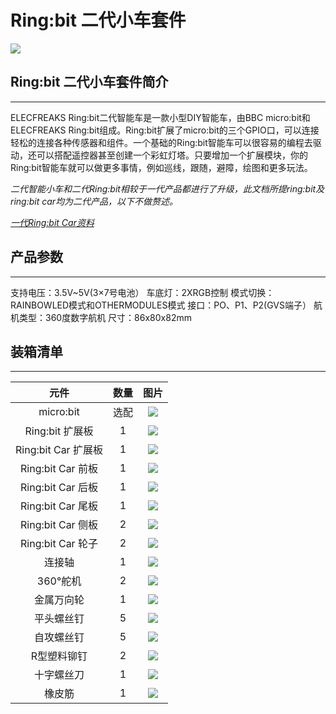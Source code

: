 # Ring:bit 二代小车套件

![](./images/zoH1NRm.jpg)
## Ring:bit 二代小车套件简介
---

ELECFREAKS Ring:bit二代智能车是一款小型DIY智能车，由BBC micro:bit和ELECFREAKS Ring:bit组成。Ring:bit扩展了micro:bit的三个GPIO口，可以连接轻松的连接各种传感器和组件。一个基础的Ring:bit智能车可以很容易的编程去驱动，还可以搭配遥控器甚至创建一个彩虹灯塔。只要增加一个扩展模块，你的Ring:bit智能车就可以做更多事情，例如巡线，跟随，避障，绘图和更多玩法。

*二代智能小车和二代Ring:bit相较于一代产品都进行了升级，此文档所提ring:bit及ring:bit car均为二代产品，以下不做赘述。*

*[一代Ring:bit Car资料](http://www.elecfreaks.com/learn-cn/microbitKit/Ring_bit_Car_Kit/index.html)*


## 产品参数
---

支持电压：3.5V~5V(3×7号电池）
车底灯：2XRGB控制
模式切换：RAINBOWLED模式和OTHERMODULES模式
接口：PO、P1、P2(GVS端子）
航机类型：360度数字航机
尺寸：86x80x82mm


## 装箱清单 ##
---


|元件|数量|图片|
|:-:|:-:|:-:|
|micro:bit|选配|![](./images/qd2qCry.png)|
|Ring:bit 扩展板|1|![](./images/y42umRI.jpg)|
|Ring:bit Car 扩展板|1|![](./images/FISsc91.jpg)|
|Ring:bit Car 前板|1|![](./images/fsGQx7H.png)|
|Ring:bit Car 后板|1|![](./images/wy2UOVu.jpg)|
|Ring:bit Car 尾板|1|![](./images/XmJFP0l.jpg)|
|Ring:bit Car 侧板|2|![](./images/N8GdGB3.jpg)|
|Ring:bit Car 轮子|2|![](./images/HnkSTMd.jpg)|
|连接轴|1|![](./images/7gvcsGF.jpg)|
|360°舵机|2|![](./images/U3XGnyB.jpg)|
|金属万向轮|1|![](./images/Ky220DU.jpg)|
|平头螺丝钉|5|![](./images/LqTtuBl.jpg)|
|自攻螺丝钉|5|![](./images/SIgzxED.jpg)|
|R型塑料铆钉|2|![](./images/dYrPAoC.jpg)|
|十字螺丝刀|1|![](./images/NbE9vox.jpg)|
|橡皮筋|1|![](./images/LKjqmwk.jpg)|

